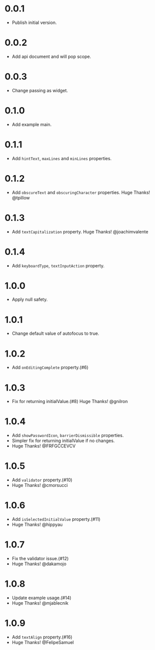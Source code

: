 # 0.0.1

  * Publish initial version.

# 0.0.2

  * Add api document and will pop scope.

# 0.0.3

  * Change passing as widget.

# 0.1.0

  * Add example main.

# 0.1.1

  * Add `hintText`, `maxLines` and `minLines` properties.

# 0.1.2

  * Add `obscureText` and `obscuringCharacter` properties. Huge Thanks! @tpillow

# 0.1.3

  * Add `textCapitalization` property. Huge Thanks! @joachimvalente

# 0.1.4

  * Add `keyboardType`, `textInputAction` property.

# 1.0.0

  * Apply null safety.

# 1.0.1

  * Change default value of autofocus to true.

# 1.0.2

  * Add `onEditingComplete` property.(#6)

# 1.0.3

  * Fix for returning initialValue.(#8) Huge Thanks! @gnilron

# 1.0.4

  * Add `showPasswordIcon`, `barrierDismissible` properties.
  * Simpler fix for returning initialValue if no changes.
  * Huge Thanks! @FRFGCCEVCV

# 1.0.5

  * Add `validator` property.(#10)
  * Huge Thanks! @cmorsucci

# 1.0.6

  * Add `isSelectedInitialValue` property.(#11)
  * Huge Thanks! @hippyau

# 1.0.7

  * Fix the validator issue.(#12)
  * Huge Thanks! @dakamojo 

# 1.0.8

  * Update example usage.(#14)
  * Huge Thanks! @mjablecnik

# 1.0.9

  * Add `textAlign` property.(#16)
  * Huge Thanks! @FelipeSamuel
